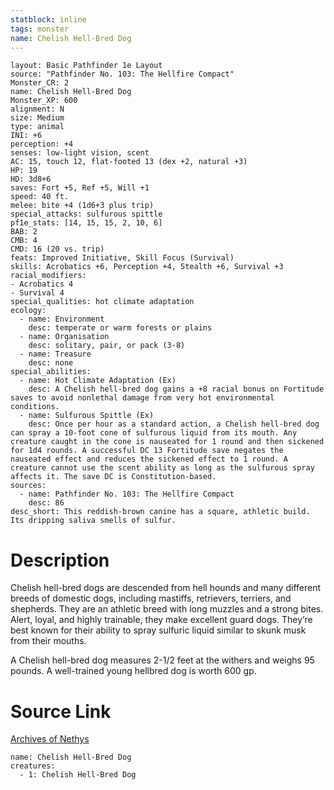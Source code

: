 ```yaml
---
statblock: inline
tags: monster
name: Chelish Hell-Bred Dog
---
```

```statblock
layout: Basic Pathfinder 1e Layout
source: "Pathfinder No. 103: The Hellfire Compact"
Monster_CR: 2
name: Chelish Hell-Bred Dog
Monster_XP: 600
alignment: N
size: Medium
type: animal
INI: +6
perception: +4
senses: low-light vision, scent
AC: 15, touch 12, flat-footed 13 (dex +2, natural +3)
HP: 19
HD: 3d8+6
saves: Fort +5, Ref +5, Will +1
speed: 40 ft.
melee: bite +4 (1d6+3 plus trip)
special_attacks: sulfurous spittle
pf1e_stats: [14, 15, 15, 2, 10, 6]
BAB: 2
CMB: 4
CMD: 16 (20 vs. trip)
feats: Improved Initiative, Skill Focus (Survival)
skills: Acrobatics +6, Perception +4, Stealth +6, Survival +3
racial_modifiers:
- Acrobatics 4
- Survival 4
special_qualities: hot climate adaptation
ecology:
  - name: Environment
    desc: temperate or warm forests or plains
  - name: Organisation
    desc: solitary, pair, or pack (3-8)
  - name: Treasure
    desc: none
special_abilities:
  - name: Hot Climate Adaptation (Ex)
    desc: A Chelish hell-bred dog gains a +8 racial bonus on Fortitude saves to avoid nonlethal damage from very hot environmental conditions.
  - name: Sulfurous Spittle (Ex)
    desc: Once per hour as a standard action, a Chelish hell-bred dog can spray a 10-foot cone of sulfurous liquid from its mouth. Any creature caught in the cone is nauseated for 1 round and then sickened for 1d4 rounds. A successful DC 13 Fortitude save negates the nauseated effect and reduces the sickened effect to 1 round. A creature cannot use the scent ability as long as the sulfurous spray affects it. The save DC is Constitution-based.
sources:
  - name: Pathfinder No. 103: The Hellfire Compact
    desc: 86
desc_short: This reddish-brown canine has a square, athletic build. Its dripping saliva smells of sulfur.
```
# Description
Chelish hell-bred dogs are descended from hell hounds and many different breeds of domestic dogs, including mastiffs, retrievers, terriers, and shepherds. They are an athletic breed with long muzzles and a strong bites. Alert, loyal, and highly trainable, they make excellent guard dogs. They’re best known for their ability to spray sulfuric liquid similar to skunk musk from their mouths.

A Chelish hell-bred dog measures 2-1/2 feet at the withers and weighs 95 pounds. A well-trained young hellbred dog is worth 600 gp.
# Source Link
[Archives of Nethys](https://aonprd.com/MonsterDisplay.aspx?ItemName=Chelish%20Hell-Bred%20Dog)
```encounter-table
name: Chelish Hell-Bred Dog
creatures:
  - 1: Chelish Hell-Bred Dog
```
